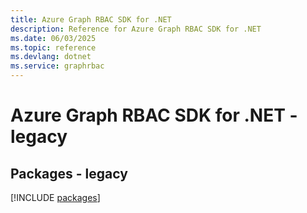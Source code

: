 ```yaml
---
title: Azure Graph RBAC SDK for .NET
description: Reference for Azure Graph RBAC SDK for .NET
ms.date: 06/03/2025
ms.topic: reference
ms.devlang: dotnet
ms.service: graphrbac
---
```

# Azure Graph RBAC SDK for .NET - legacy
## Packages - legacy
[!INCLUDE [packages](graph-rbac-index.md)]